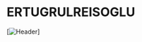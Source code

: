 # ERTUGRULREISOGLU

[![Header]("https://www.voltdb.com/wp-content/uploads/2018/05/machine-learning-blog-header-2.jpg")]

